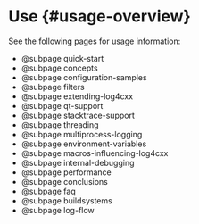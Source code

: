Use {#usage-overview}
===
<!--
 Note: License header cannot be first, as doxygen does not generate
 cleanly if it before the '==='
-->
<!--
 Licensed to the Apache Software Foundation (ASF) under one or more
 contributor license agreements.  See the NOTICE file distributed with
 this work for additional information regarding copyright ownership.
 The ASF licenses this file to You under the Apache License, Version 2.0
 (the "License"); you may not use this file except in compliance with
 the License.  You may obtain a copy of the License at

	http://www.apache.org/licenses/LICENSE-2.0

 Unless required by applicable law or agreed to in writing, software
 distributed under the License is distributed on an "AS IS" BASIS,
 WITHOUT WARRANTIES OR CONDITIONS OF ANY KIND, either express or implied.
 See the License for the specific language governing permissions and
 limitations under the License.
-->

See the following pages for usage information:

* @subpage quick-start
* @subpage concepts
* @subpage configuration-samples
* @subpage filters
* @subpage extending-log4cxx
* @subpage qt-support
* @subpage stacktrace-support
* @subpage threading
* @subpage multiprocess-logging
* @subpage environment-variables
* @subpage macros-influencing-log4cxx
* @subpage internal-debugging
* @subpage performance
* @subpage conclusions
* @subpage faq
* @subpage buildsystems
* @subpage log-flow

